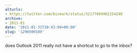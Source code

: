 ```yaml
---
alturls:
- https://twitter.com/bismark/status/32177084902154240
archive:
- 2011-01
date: '2011-01-31T20:43:09+00:00'
slug: '1296506589'
---
```


does Outlook 2011 really not have a shortcut to go to the inbox?

